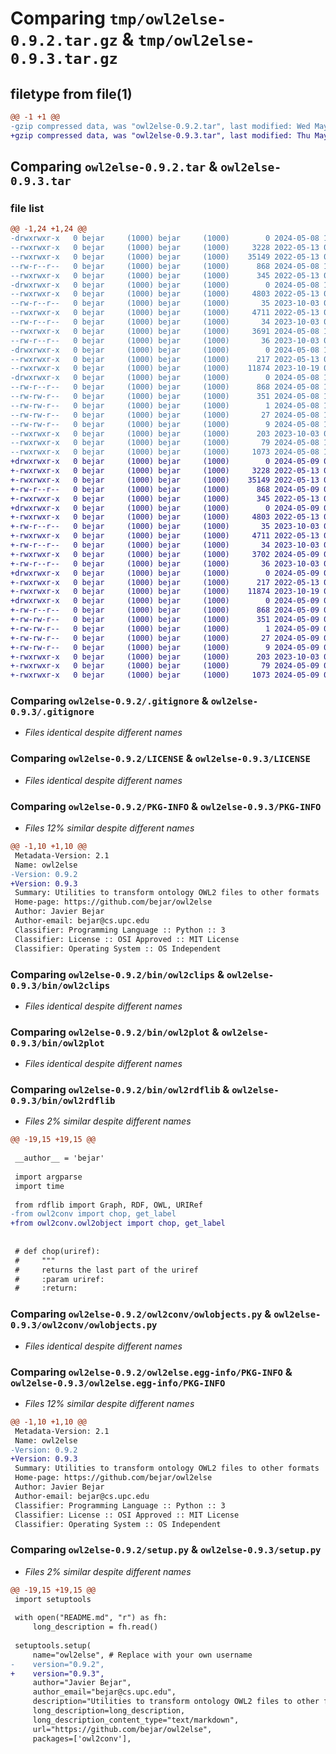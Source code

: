 # Comparing `tmp/owl2else-0.9.2.tar.gz` & `tmp/owl2else-0.9.3.tar.gz`

## filetype from file(1)

```diff
@@ -1 +1 @@
-gzip compressed data, was "owl2else-0.9.2.tar", last modified: Wed May  8 14:06:12 2024, max compression
+gzip compressed data, was "owl2else-0.9.3.tar", last modified: Thu May  9 04:44:31 2024, max compression
```

## Comparing `owl2else-0.9.2.tar` & `owl2else-0.9.3.tar`

### file list

```diff
@@ -1,24 +1,24 @@
-drwxrwxr-x   0 bejar     (1000) bejar     (1000)        0 2024-05-08 14:06:12.001621 owl2else-0.9.2/
--rwxrwxr-x   0 bejar     (1000) bejar     (1000)     3228 2022-05-13 09:13:03.000000 owl2else-0.9.2/.gitignore
--rwxrwxr-x   0 bejar     (1000) bejar     (1000)    35149 2022-05-13 09:13:03.000000 owl2else-0.9.2/LICENSE
--rw-r--r--   0 bejar     (1000) bejar     (1000)      868 2024-05-08 14:06:12.001621 owl2else-0.9.2/PKG-INFO
--rwxrwxr-x   0 bejar     (1000) bejar     (1000)      345 2022-05-13 09:13:03.000000 owl2else-0.9.2/README.md
-drwxrwxr-x   0 bejar     (1000) bejar     (1000)        0 2024-05-08 14:06:11.964621 owl2else-0.9.2/bin/
--rwxrwxr-x   0 bejar     (1000) bejar     (1000)     4803 2022-05-13 09:13:03.000000 owl2else-0.9.2/bin/owl2clips
--rw-r--r--   0 bejar     (1000) bejar     (1000)       35 2023-10-03 07:38:02.000000 owl2else-0.9.2/bin/owl2clips.bat
--rwxrwxr-x   0 bejar     (1000) bejar     (1000)     4711 2022-05-13 09:13:03.000000 owl2else-0.9.2/bin/owl2plot
--rw-r--r--   0 bejar     (1000) bejar     (1000)       34 2023-10-03 07:54:33.000000 owl2else-0.9.2/bin/owl2plot.bat
--rwxrwxr-x   0 bejar     (1000) bejar     (1000)     3691 2024-05-08 14:01:42.000000 owl2else-0.9.2/bin/owl2rdflib
--rw-r--r--   0 bejar     (1000) bejar     (1000)       36 2023-10-03 07:54:52.000000 owl2else-0.9.2/bin/owl2rdflib.bat
-drwxrwxr-x   0 bejar     (1000) bejar     (1000)        0 2024-05-08 14:06:11.998621 owl2else-0.9.2/owl2conv/
--rwxrwxr-x   0 bejar     (1000) bejar     (1000)      217 2022-05-13 09:13:03.000000 owl2else-0.9.2/owl2conv/__init__.py
--rwxrwxr-x   0 bejar     (1000) bejar     (1000)    11874 2023-10-19 04:34:55.000000 owl2else-0.9.2/owl2conv/owlobjects.py
-drwxrwxr-x   0 bejar     (1000) bejar     (1000)        0 2024-05-08 14:06:12.000621 owl2else-0.9.2/owl2else.egg-info/
--rw-r--r--   0 bejar     (1000) bejar     (1000)      868 2024-05-08 14:06:11.000000 owl2else-0.9.2/owl2else.egg-info/PKG-INFO
--rw-rw-r--   0 bejar     (1000) bejar     (1000)      351 2024-05-08 14:06:11.000000 owl2else-0.9.2/owl2else.egg-info/SOURCES.txt
--rw-rw-r--   0 bejar     (1000) bejar     (1000)        1 2024-05-08 14:06:11.000000 owl2else-0.9.2/owl2else.egg-info/dependency_links.txt
--rw-rw-r--   0 bejar     (1000) bejar     (1000)       27 2024-05-08 14:06:11.000000 owl2else-0.9.2/owl2else.egg-info/requires.txt
--rw-rw-r--   0 bejar     (1000) bejar     (1000)        9 2024-05-08 14:06:11.000000 owl2else-0.9.2/owl2else.egg-info/top_level.txt
--rwxrwxr-x   0 bejar     (1000) bejar     (1000)      203 2023-10-03 07:45:56.000000 owl2else-0.9.2/pack
--rwxrwxr-x   0 bejar     (1000) bejar     (1000)       79 2024-05-08 14:06:12.002621 owl2else-0.9.2/setup.cfg
--rwxrwxr-x   0 bejar     (1000) bejar     (1000)     1073 2024-05-08 14:05:46.000000 owl2else-0.9.2/setup.py
+drwxrwxr-x   0 bejar     (1000) bejar     (1000)        0 2024-05-09 04:44:31.011349 owl2else-0.9.3/
+-rwxrwxr-x   0 bejar     (1000) bejar     (1000)     3228 2022-05-13 09:13:03.000000 owl2else-0.9.3/.gitignore
+-rwxrwxr-x   0 bejar     (1000) bejar     (1000)    35149 2022-05-13 09:13:03.000000 owl2else-0.9.3/LICENSE
+-rw-r--r--   0 bejar     (1000) bejar     (1000)      868 2024-05-09 04:44:31.011349 owl2else-0.9.3/PKG-INFO
+-rwxrwxr-x   0 bejar     (1000) bejar     (1000)      345 2022-05-13 09:13:03.000000 owl2else-0.9.3/README.md
+drwxrwxr-x   0 bejar     (1000) bejar     (1000)        0 2024-05-09 04:44:30.989349 owl2else-0.9.3/bin/
+-rwxrwxr-x   0 bejar     (1000) bejar     (1000)     4803 2022-05-13 09:13:03.000000 owl2else-0.9.3/bin/owl2clips
+-rw-r--r--   0 bejar     (1000) bejar     (1000)       35 2023-10-03 07:38:02.000000 owl2else-0.9.3/bin/owl2clips.bat
+-rwxrwxr-x   0 bejar     (1000) bejar     (1000)     4711 2022-05-13 09:13:03.000000 owl2else-0.9.3/bin/owl2plot
+-rw-r--r--   0 bejar     (1000) bejar     (1000)       34 2023-10-03 07:54:33.000000 owl2else-0.9.3/bin/owl2plot.bat
+-rwxrwxr-x   0 bejar     (1000) bejar     (1000)     3702 2024-05-09 04:42:02.000000 owl2else-0.9.3/bin/owl2rdflib
+-rw-r--r--   0 bejar     (1000) bejar     (1000)       36 2023-10-03 07:54:52.000000 owl2else-0.9.3/bin/owl2rdflib.bat
+drwxrwxr-x   0 bejar     (1000) bejar     (1000)        0 2024-05-09 04:44:30.989349 owl2else-0.9.3/owl2conv/
+-rwxrwxr-x   0 bejar     (1000) bejar     (1000)      217 2022-05-13 09:13:03.000000 owl2else-0.9.3/owl2conv/__init__.py
+-rwxrwxr-x   0 bejar     (1000) bejar     (1000)    11874 2023-10-19 04:34:55.000000 owl2else-0.9.3/owl2conv/owlobjects.py
+drwxrwxr-x   0 bejar     (1000) bejar     (1000)        0 2024-05-09 04:44:31.010349 owl2else-0.9.3/owl2else.egg-info/
+-rw-r--r--   0 bejar     (1000) bejar     (1000)      868 2024-05-09 04:44:30.000000 owl2else-0.9.3/owl2else.egg-info/PKG-INFO
+-rw-rw-r--   0 bejar     (1000) bejar     (1000)      351 2024-05-09 04:44:30.000000 owl2else-0.9.3/owl2else.egg-info/SOURCES.txt
+-rw-rw-r--   0 bejar     (1000) bejar     (1000)        1 2024-05-09 04:44:30.000000 owl2else-0.9.3/owl2else.egg-info/dependency_links.txt
+-rw-rw-r--   0 bejar     (1000) bejar     (1000)       27 2024-05-09 04:44:30.000000 owl2else-0.9.3/owl2else.egg-info/requires.txt
+-rw-rw-r--   0 bejar     (1000) bejar     (1000)        9 2024-05-09 04:44:30.000000 owl2else-0.9.3/owl2else.egg-info/top_level.txt
+-rwxrwxr-x   0 bejar     (1000) bejar     (1000)      203 2023-10-03 07:45:56.000000 owl2else-0.9.3/pack
+-rwxrwxr-x   0 bejar     (1000) bejar     (1000)       79 2024-05-09 04:44:31.011349 owl2else-0.9.3/setup.cfg
+-rwxrwxr-x   0 bejar     (1000) bejar     (1000)     1073 2024-05-09 04:44:10.000000 owl2else-0.9.3/setup.py
```

### Comparing `owl2else-0.9.2/.gitignore` & `owl2else-0.9.3/.gitignore`

 * *Files identical despite different names*

### Comparing `owl2else-0.9.2/LICENSE` & `owl2else-0.9.3/LICENSE`

 * *Files identical despite different names*

### Comparing `owl2else-0.9.2/PKG-INFO` & `owl2else-0.9.3/PKG-INFO`

 * *Files 12% similar despite different names*

```diff
@@ -1,10 +1,10 @@
 Metadata-Version: 2.1
 Name: owl2else
-Version: 0.9.2
+Version: 0.9.3
 Summary: Utilities to transform ontology OWL2 files to other formats
 Home-page: https://github.com/bejar/owl2else
 Author: Javier Bejar
 Author-email: bejar@cs.upc.edu
 Classifier: Programming Language :: Python :: 3
 Classifier: License :: OSI Approved :: MIT License
 Classifier: Operating System :: OS Independent
```

### Comparing `owl2else-0.9.2/bin/owl2clips` & `owl2else-0.9.3/bin/owl2clips`

 * *Files identical despite different names*

### Comparing `owl2else-0.9.2/bin/owl2plot` & `owl2else-0.9.3/bin/owl2plot`

 * *Files identical despite different names*

### Comparing `owl2else-0.9.2/bin/owl2rdflib` & `owl2else-0.9.3/bin/owl2rdflib`

 * *Files 2% similar despite different names*

```diff
@@ -19,15 +19,15 @@
 
 __author__ = 'bejar'
 
 import argparse
 import time
 
 from rdflib import Graph, RDF, OWL, URIRef
-from owl2conv import chop, get_label
+from owl2conv.owl2object import chop, get_label
 
 
 # def chop(uriref):
 #     """
 #     returns the last part of the uriref
 #     :param uriref:
 #     :return:
```

### Comparing `owl2else-0.9.2/owl2conv/owlobjects.py` & `owl2else-0.9.3/owl2conv/owlobjects.py`

 * *Files identical despite different names*

### Comparing `owl2else-0.9.2/owl2else.egg-info/PKG-INFO` & `owl2else-0.9.3/owl2else.egg-info/PKG-INFO`

 * *Files 12% similar despite different names*

```diff
@@ -1,10 +1,10 @@
 Metadata-Version: 2.1
 Name: owl2else
-Version: 0.9.2
+Version: 0.9.3
 Summary: Utilities to transform ontology OWL2 files to other formats
 Home-page: https://github.com/bejar/owl2else
 Author: Javier Bejar
 Author-email: bejar@cs.upc.edu
 Classifier: Programming Language :: Python :: 3
 Classifier: License :: OSI Approved :: MIT License
 Classifier: Operating System :: OS Independent
```

### Comparing `owl2else-0.9.2/setup.py` & `owl2else-0.9.3/setup.py`

 * *Files 2% similar despite different names*

```diff
@@ -19,15 +19,15 @@
 import setuptools
 
 with open("README.md", "r") as fh:
     long_description = fh.read()
 
 setuptools.setup(
     name="owl2else", # Replace with your own username
-    version="0.9.2",
+    version="0.9.3",
     author="Javier Bejar",
     author_email="bejar@cs.upc.edu",
     description="Utilities to transform ontology OWL2 files to other formats",
     long_description=long_description,
     long_description_content_type="text/markdown",
     url="https://github.com/bejar/owl2else",
     packages=['owl2conv'],
```

